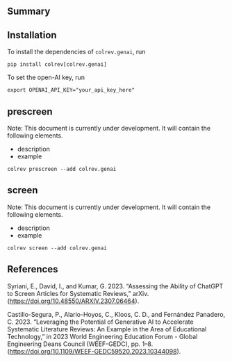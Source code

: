 ## Summary

## Installation

To install the dependencies of ``colrev.genai``, run

```
pip install colrev[colrev.genai]
```

To set the open-AI key, run

```
export OPENAI_API_KEY="your_api_key_here"
```

## prescreen

Note: This document is currently under development. It will contain the following elements.

* description
* example

```
colrev prescreen --add colrev.genai
```

## screen

Note: This document is currently under development. It will contain the following elements.

* description
* example

```
colrev screen --add colrev.genai
```

## References

Syriani, E., David, I., and Kumar, G. 2023. “Assessing the Ability of ChatGPT to Screen Articles for Systematic Reviews,” arXiv. (https://doi.org/10.48550/ARXIV.2307.06464).

Castillo-Segura, P., Alario-Hoyos, C., Kloos, C. D., and Fernández Panadero, C. 2023. “Leveraging the Potential of Generative AI to Accelerate Systematic Literature Reviews: An Example in the Area of Educational Technology,” in 2023 World Engineering Education Forum - Global Engineering Deans Council (WEEF-GEDC), pp. 1–8. (https://doi.org/10.1109/WEEF-GEDC59520.2023.10344098).
